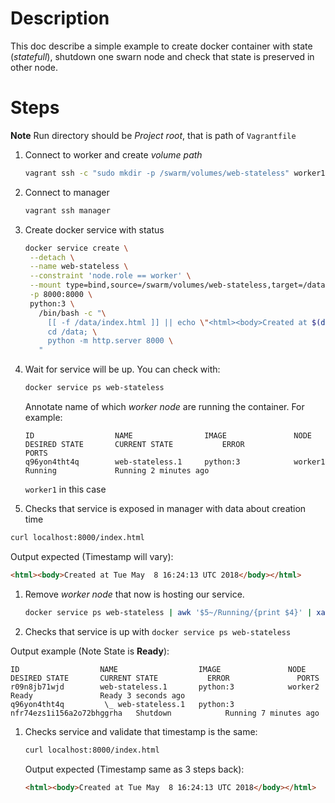 # Description

This doc describe a simple example to create docker container with state
(_statefull_), shutdown one swarn node and check that state is preserved in
other node.

# Steps

**Note** Run directory should be _Project root_, that is path of `Vagrantfile`

1. Connect to worker and create _volume path_

   ```bash
   vagrant ssh -c "sudo mkdir -p /swarm/volumes/web-stateless" worker1
   ```

1. Connect to manager

   ```bash
   vagrant ssh manager
   ```

1. Create docker service with status

   ```bash
   docker service create \
    --detach \
    --name web-stateless \
    --constraint 'node.role == worker' \
    --mount type=bind,source=/swarm/volumes/web-stateless,target=/data \
    -p 8000:8000 \
    python:3 \
      /bin/bash -c "\
        [[ -f /data/index.html ]] || echo \"<html><body>Created at $(date)</body></html>\" > /data/index.html; \
        cd /data; \
        python -m http.server 8000 \
      "
    ```

1. Wait for service will be up. You can check with:

   ```bash
   docker service ps web-stateless
   ```

   Annotate name of which _worker node_  are running the container. For example:

   ```
   ID                  NAME                IMAGE               NODE                DESIRED STATE       CURRENT STATE           ERROR               PORTS
   q96yon4tht4q        web-stateless.1     python:3            worker1             Running             Running 2 minutes ago
   ```

   `worker1` in this case

1. Checks that service is exposed in manager with data about creation time

  ```bash
  curl localhost:8000/index.html
  ```

  Output expected (Timestamp will vary):

  ```html
  <html><body>Created at Tue May  8 16:24:13 UTC 2018</body></html>
  ```

1. Remove _worker node_ that now is hosting our service.

   ```bash
   docker service ps web-stateless | awk '$5~/Running/{print $4}' | xargs docker node rm -f
   ```

1. Checks that service is up with `docker service ps web-stateless`


  Output example (Note State is **Ready**):

  ```
  ID                  NAME                  IMAGE               NODE                        DESIRED STATE       CURRENT STATE           ERROR               PORTS
  r09n8jb71wjd        web-stateless.1       python:3            worker2                     Ready               Ready 3 seconds ago
  q96yon4tht4q         \_ web-stateless.1   python:3            nfr74ezs1i156a2o72bhggrha   Shutdown            Running 7 minutes ago
  ```


1. Checks service and validate that timestamp is the same:
   ```bash
   curl localhost:8000/index.html
   ```

   Output expected (Timestamp same as 3 steps back):

   ```html
   <html><body>Created at Tue May  8 16:24:13 UTC 2018</body></html>
   ```
